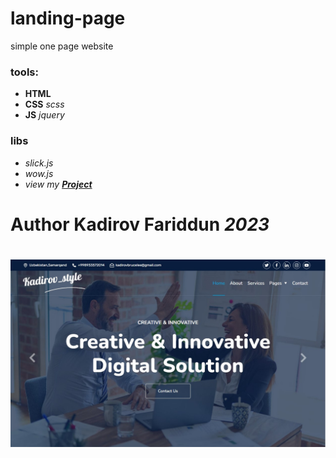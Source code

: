 # landing-page
simple one page website
### tools:
- **HTML**
- **CSS** *scss*
- **JS** *jquery*
### libs
- *slick.js*
- *wow.js*
- *view my [**Project**](https://kadirov-fariddun.github.io/landing-page/)*
# Author **Kadirov Fariddun** *2023*

# ![Image](https://github.com/kadirov-Fariddun/landing-page/blob/main/Screenshot_1.jpg)
